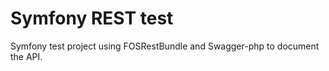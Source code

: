 # Symfony REST test


Symfony test project using FOSRestBundle and Swagger-php to document the API.

